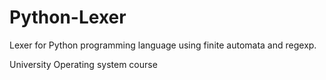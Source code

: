 # Python-Lexer

Lexer for Python programming language using finite automata and regexp.

University Operating system course
